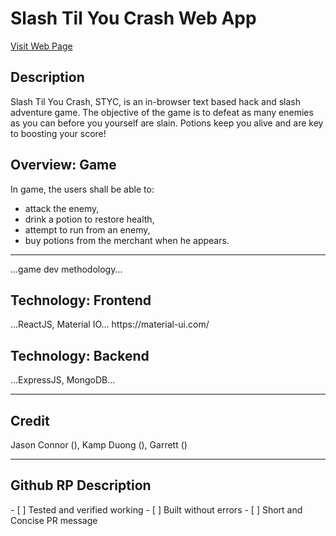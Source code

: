 # Slash Til You Crash Web App
<a href="https://styc.app">Visit Web Page</a>
<h2>Description</h2>
Slash Til You Crash, STYC, is an in-browser text based hack and slash adventure game. The objective of the game is to defeat as many enemies as you can before you yourself are slain. Potions keep you alive and are key to boosting your score!

<h2>Overview: Game</h2>
In game, the users shall be able to:
<ul>
  <li>attack the enemy,</li>
  <li>drink a potion to restore health,</li>
  <li>attempt to run from an enemy,</li>
  <li>buy potions from the merchant when he appears.</li>
</ul>
<hr />
...game dev methodology...

<h2>Technology: Frontend</h2>

<p>
...ReactJS, Material IO...
https://material-ui.com/
</p>

<h2>Technology: Backend</h2>

<p>
...ExpressJS, MongoDB...
</p>

<hr />
<h2>Credit</h2>
Jason Connor (),
Kamp Duong (),
Garrett ()



<hr />
<h2>Github RP Description</h2>
- [ ]  Tested and verified working
- [ ] Built without errors
- [ ] Short and Concise PR message